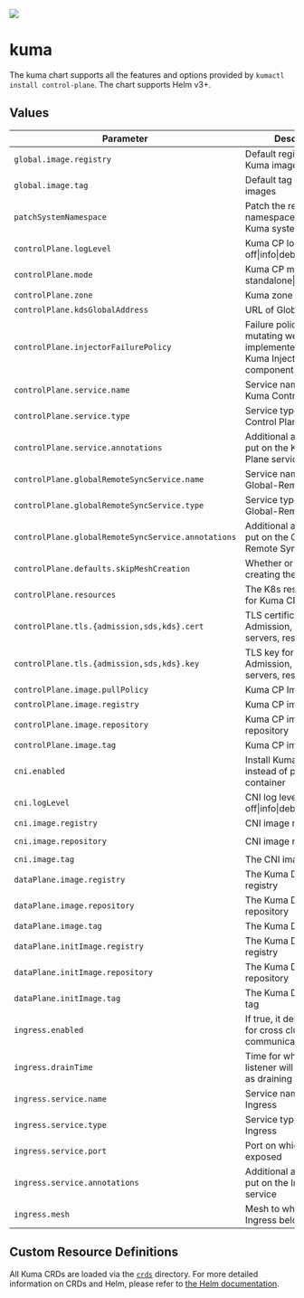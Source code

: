 [![][kuma-logo]][kuma-url]

# kuma

The kuma chart supports all the features and options provided by `kumactl install control-plane`.
The chart supports Helm v3+.

## Values

| Parameter                                          | Description                                                                       | Default                              |
|---------------------------------------------       |-----------------------------------------------------------------------------------|--------------------------------------|
| `global.image.registry`                            | Default registry for all Kuma images                                              | `kong-docker-kuma-docker.bintray.io` |
| `global.image.tag`                                 | Default tag for all Kuma images                                                   | nil, defaults to Chart.AppVersion    |
| `patchSystemNamespace`                             | Patch the release namespace with the Kuma system label                            | `true`                               |
| `controlPlane.logLevel`                            | Kuma CP log level: one of off\|info\|debug                                        | `info`                               |
| `controlPlane.mode`                                | Kuma CP modes: one of standalone\|remote\|global                                  | `standalone`                         |
| `controlPlane.zone`                                | Kuma zone name                                                                    | nil                                  |
| `controlPlane.kdsGlobalAddress`                    | URL of Global Kuma CP                                                             |                                      |
| `controlPlane.injectorFailurePolicy`               | Failure policy of the mutating webhook implemented by the Kuma Injector component | `Ignore`                             |
| `controlPlane.service.name`                        | Service name of the Kuma Control Plane                                            | nil                                  |
| `controlPlane.service.type`                        | Service type of the Kuma Control Plane                                            | ClusterIP                            |
| `controlPlane.service.annotations`                 | Additional annotations to put on the Kuma Control Plane service                   | {}                                   |
| `controlPlane.globalRemoteSyncService.name`        | Service name of the Global-Remote Sync                                            | nil                                  |
| `controlPlane.globalRemoteSyncService.type`        | Service type of the Global-Remote Sync                                            | LoadBalancer                         |
| `controlPlane.globalRemoteSyncService.annotations` | Additional annotations to put on the Global-Remote Sync service                   | {}                                   |
| `controlPlane.defaults.skipMeshCreation`           | Whether or not to skip creating the default Mesh                                  | `true`                               |
| `controlPlane.resources`                           | The K8s resources spec for Kuma CP                                                | nil, differs based on mode           |
| `controlPlane.tls.{admission,sds,kds}.cert`        | TLS certificate for the Admission, SDS, and KDS servers, respectively             | nil, generated and self-signed       |
| `controlPlane.tls.{admission,sds,kds}.key`         | TLS key for the Admission, SDS, and KDS servers, respectively                     | nil, generated and self-signed       |
| `controlPlane.image.pullPolicy`                    | Kuma CP ImagePullPolicy                                                           | `IfNotPresent`                       |
| `controlPlane.image.registry`                      | Kuma CP image registry                                                            | nil, uses global                     |
| `controlPlane.image.repository`                    | Kuma CP image repository                                                          | `kuma-cp`                            |
| `controlPlane.image.tag`                           | Kuma CP image tag                                                                 | nil, uses global                     |
| `cni.enabled`                                      | Install Kuma with CNI instead of proxy init container                             | `false`                              |
| `cni.logLevel`                                     | CNI log level: one of off\|info\|debug                                            | `info`                               |
| `cni.image.registry`                               | CNI image registry                                                                | `docker.io`                          |
| `cni.image.repository`                             | CNI image repository                                                              | `lobkovilya/install-cni`             |
| `cni.image.tag`                                    | The CNI image tag                                                                 | `0.0.1`                              |
| `dataPlane.image.registry`                         | The Kuma DP image registry                                                        | nil, uses global                     |
| `dataPlane.image.repository`                       | The Kuma DP image repository                                                      | `kuma-cp`                            |
| `dataPlane.image.tag`                              | The Kuma DP image tag                                                             | nil, uses global                     |
| `dataPlane.initImage.registry`                     | The Kuma DP init image registry                                                   | nil, uses global                     |
| `dataPlane.initImage.repository`                   | The Kuma DP init image repository                                                 | `kuma-init`                          |
| `dataPlane.initImage.tag`                          | The Kuma DP init image tag                                                        | nil, uses global                     |
| `ingress.enabled`                                  | If true, it deploys Ingress for cross cluster communication                       | false                                |
| `ingress.drainTime`                                | Time for which old listener will still be active as draining                      | 30s                                  |
| `ingress.service.name`                             | Service name of the Ingress                                                       | nil                                  |
| `ingress.service.type`                             | Service type of the Ingress                                                       | LoadBalancer                         |
| `ingress.service.port`                             | Port on which Ingress is exposed                                                  | 10001                                |
| `ingress.service.annotations`                      | Additional annotations to put on the Ingress service                              | {}                                   |
| `ingress.mesh`                                     | Mesh to which Dataplane Ingress belongs to                                        | default                              |

## Custom Resource Definitions

All Kuma CRDs are loaded via the [`crds`](crds) directory. For more detailed information on CRDs and Helm,
please refer to [the Helm documentation][helm-crd].


[kuma-url]: https://kuma.io/
[kuma-logo]: https://kuma-public-assets.s3.amazonaws.com/kuma-logo-v2.png
[helm-crd]: https://helm.sh/docs/chart_best_practices/custom_resource_definitions/
